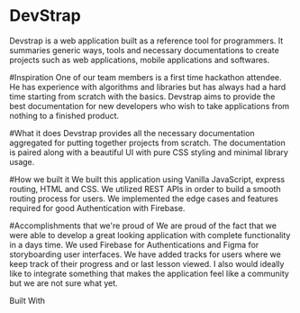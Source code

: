 # DevStrap
Devstrap is a web application built as a reference tool for programmers. It summaries generic ways, tools and necessary documentations to create projects such as web applications, mobile applications and softwares. 

#Inspiration
One of our team members is a first time hackathon attendee. He has experience with algorithms and libraries but has always had a hard time starting from scratch with the basics. Devstrap aims to provide the best documentation for new developers who wish to take applications from nothing to a finished product.

#What it does
Devstrap provides all the necessary documentation aggregated for putting together projects from scratch. The documentation is paired along with a beautiful UI with pure CSS styling and minimal library usage.

#How we built it
We built this application using Vanilla JavaScript, express routing, HTML and CSS. We utilized REST APIs in order to build a smooth routing process for users. We implemented the edge cases and features required for good Authentication with Firebase.

#Accomplishments that we're proud of
We are proud of the fact that we were able to develop a great looking application with complete functionality in a days time. We used Firebase for Authentications and Figma for storyboarding user interfaces.
We have added tracks for users where we keep track of their progress and or last lesson viewed. I also would ideally like to integrate something that makes the application feel like a community but we are not sure what yet.

Built With
